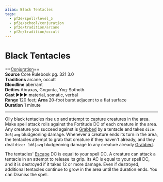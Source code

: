```yaml
---
alias: Black Tentacles
tags:
  - pf2e/spell/level_5
  - pf2e/school/conjuration
  - pf2e/tradition/arcane
  - pf2e/tradition/occult
---
```


# Black Tentacles

==[Conjuration](../../../Traits/Conjuration.md)==  
__Source__ Core Rulebook pg. 321 3.0  
**Traditions** arcane, occult  
**Bloodline** aberrant  
**Deities** Abraxas, Gogunta, Yog-Sothoth  
**Cast** ►►► material, somatic, verbal  
**Range** 120 feet; **Area** 20-foot burst adjacent to a flat surface  
**Duration** 1 minute

---

Oily black tentacles rise up and attempt to capture creatures in the area. Make spell attack rolls against the Fortitude DC of each creature in the area. Any creature you succeed against is [Grabbed](../../../Conditions/Grabbed.md) by a tentacle and takes `dice: 3d6|avg` bludgeoning damage. Whenever a creature ends its turn in the area, the tentacles attempt to grab that creature if they haven't already, and they deal `dice: 1d6|avg` bludgeoning damage to any creature already [Grabbed](../../../Conditions/Grabbed.md).

The tentacles' [Escape](../../../Rules/Actions/Escape.md) DC is equal to your spell DC. A creature can attack a tentacle in an attempt to release its grip. Its AC is equal to your spell DC, and it is destroyed if it takes 12 or more damage. Even if destroyed, additional tentacles continue to grow in the area until the duration ends. You can Dismiss the spell.
